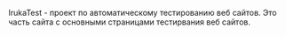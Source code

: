IrukaTest - проект по автоматическому тестированию веб сайтов. Это часть сайта с основными страницами тестирвания веб сайтов.
